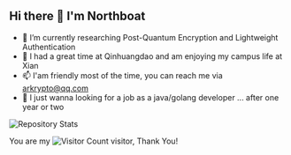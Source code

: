 ## Hi there 👋 I'm Northboat

- 🌱 I’m currently researching Post-Quantum Encryption and Lightweight Authentication
- 👯 I had a great time at Qinhuangdao and am enjoying my campus life at Xian
- 📫 I'am friendly most of the time, you can reach me via arkrypto@qq.com
- 🤔 I just wanna looking for a job as a java/golang developer ... after one year or two
 
<!--
**northboat/northboat** is a ✨ _special_ ✨ repository because its `README.md` (this file) appears on your GitHub profile.

Here are some ideas to get you started:

- 🔭 I’m currently working on ...
- 🌱 I’m currently learning ...
- 👯 I’m looking to collaborate on ...
- 🤔 I’m looking for help with ...
- 💬 Ask me about ...
- 📫 How to reach me: ...
- 😄 Pronouns: ...
- ⚡ Fun fact: ...
-->


![Repository Stats](https://github-readme-stats.vercel.app/api?username=arkrypto&show_icons=true&theme=transparent)

<!--![northboat's github activity graph](https://github-readme-activity-graph.vercel.app/graph?username=northboat)-->

You are my ![Visitor Count](https://profile-counter.glitch.me/arkrypto/count.svg) visitor, Thank You!
